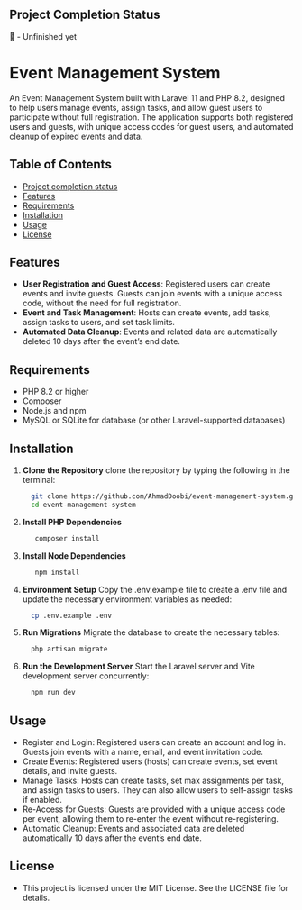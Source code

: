 ## Project Completion Status
🚧 - Unfinished yet

# Event Management System

An Event Management System built with Laravel 11 and PHP 8.2, designed to help users manage events, assign tasks, and allow guest users to participate without full registration. The application supports both registered users and guests, with unique access codes for guest users, and automated cleanup of expired events and data.

## Table of Contents
- [Project completion status](#project-completion-status)
- [Features](#features)
- [Requirements](#requirements)
- [Installation](#installation)
- [Usage](#usage)
- [License](#license)

## Features

- **User Registration and Guest Access**: Registered users can create events and invite guests. Guests can join events with a unique access code, without the need for full registration.
- **Event and Task Management**: Hosts can create events, add tasks, assign tasks to users, and set task limits.
- **Automated Data Cleanup**: Events and related data are automatically deleted 10 days after the event’s end date.

## Requirements

- PHP 8.2 or higher
- Composer
- Node.js and npm
- MySQL or SQLite for database (or other Laravel-supported databases)

## Installation

1. **Clone the Repository**
    clone the repository by typing the following in the terminal:
      ```bash
        git clone https://github.com/AhmadDoobi/event-management-system.git
        cd event-management-system

2. **Install PHP Dependencies**
     ```bash
        composer install

3. **Install Node Dependencies**
     ```bash
        npm install

4. **Environment Setup**
    Copy the .env.example file to create a .env file and update the necessary environment variables as needed:
      ```bash
        cp .env.example .env

5. **Run Migrations**
    Migrate the database to create the necessary tables:
      ```bash
        php artisan migrate

6. **Run the Development Server**
    Start the Laravel server and Vite development server concurrently:
      ```bash
        npm run dev

## Usage

- Register and Login: Registered users can create an account and log in. Guests join events with a name, email, and event invitation code.
- Create Events: Registered users (hosts) can create events, set event details, and invite guests.
- Manage Tasks: Hosts can create tasks, set max assignments per task, and assign tasks to users. They can also allow users to self-assign tasks if enabled.
- Re-Access for Guests: Guests are provided with a unique access code per event, allowing them to re-enter the event without re-registering.
- Automatic Cleanup: Events and associated data are deleted automatically 10 days after the event’s end date.

## License
- This project is licensed under the MIT License. See the LICENSE file for details.
